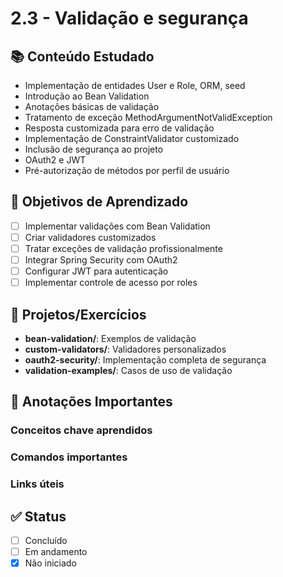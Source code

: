 # 2.3 - Validação e segurança

## 📚 Conteúdo Estudado
- Implementação de entidades User e Role, ORM, seed
- Introdução ao Bean Validation
- Anotações básicas de validação
- Tratamento de exceção MethodArgumentNotValidException
- Resposta customizada para erro de validação
- Implementação de ConstraintValidator customizado
- Inclusão de segurança ao projeto
- OAuth2 e JWT
- Pré-autorização de métodos por perfil de usuário

## 🎯 Objetivos de Aprendizado
- [ ] Implementar validações com Bean Validation
- [ ] Criar validadores customizados
- [ ] Tratar exceções de validação profissionalmente
- [ ] Integrar Spring Security com OAuth2
- [ ] Configurar JWT para autenticação
- [ ] Implementar controle de acesso por roles

## 🔧 Projetos/Exercícios
- **bean-validation/**: Exemplos de validação
- **custom-validators/**: Validadores personalizados
- **oauth2-security/**: Implementação completa de segurança
- **validation-examples/**: Casos de uso de validação

## 📝 Anotações Importantes
### Conceitos chave aprendidos


### Comandos importantes


### Links úteis



## ✅ Status
- [ ] Concluído
- [ ] Em andamento
- [x] Não iniciado
